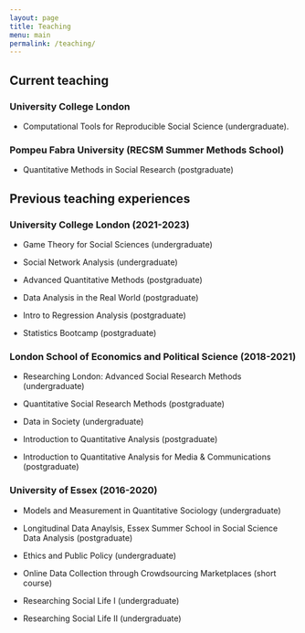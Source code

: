 ```yaml
---
layout: page
title: Teaching
menu: main
permalink: /teaching/
---
```


## Current teaching 

### University College London

- Computational Tools for Reproducible Social Science (undergraduate).

### Pompeu Fabra University (RECSM Summer Methods School) 

- Quantitative Methods in Social Research (postgraduate)

## Previous teaching experiences

### University College London (2021-2023)

- Game Theory for Social Sciences (undergraduate)

- Social Network Analysis (undergraduate)

- Advanced Quantitative Methods (postgraduate)

- Data Analysis in the Real World (postgraduate)

- Intro to Regression Analysis (postgraduate)

- Statistics Bootcamp (postgraduate)

### London School of Economics and Political Science (2018-2021)

- Researching London: Advanced Social Research Methods (undergraduate)

- Quantitative Social Research Methods (postgraduate)

- Data in Society (undergraduate)

- Introduction to Quantitative Analysis (postgraduate)

- Introduction to Quantitative Analysis for Media & Communications (postgraduate)

### University of Essex (2016-2020)

- Models and Measurement in Quantitative Sociology (undergraduate)

- Longitudinal Data Anaylsis, Essex Summer School in Social Science Data Analysis (postgraduate)

- Ethics and Public Policy (undergraduate)

- Online Data Collection through Crowdsourcing Marketplaces (short course)

- Researching Social Life I (undergraduate)

- Researching Social Life II (undergraduate)


